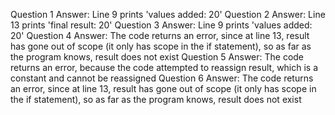 Question 1 Answer: Line 9 prints 'values added: 20'
Question 2 Answer: Line 13 prints 'final result: 20'
Question 3 Answer: Line 9 prints 'values added: 20'
Question 4 Answer: The code returns an error, since at line 13, result has gone out of scope (it only has scope in the if statement), so as far as the program knows, result does not exist
Question 5 Answer: The code returns an error, because the code attempted to reassign result, which is a constant and cannot be reassigned
Question 6 Answer: The code returns an error, since at line 13, result has gone out of scope (it only has scope in the if statement), so as far as the program knows, result does not exist
